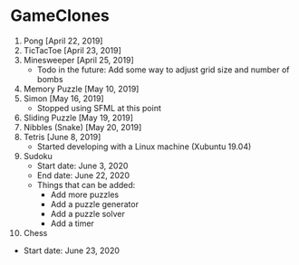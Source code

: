 # GameClones

1. Pong [April 22, 2019]
2. TicTacToe [April 23, 2019]
3. Minesweeper [April 25, 2019]
   - Todo in the future: Add some way to adjust grid size and number of bombs
4. Memory Puzzle [May 10, 2019]
5. Simon [May 16, 2019]
   - Stopped using SFML at this point
6. Sliding Puzzle [May 19, 2019]
7. Nibbles (Snake) [May 20, 2019]
8. Tetris [June 8, 2019]
   - Started developing with a Linux machine (Xubuntu 19.04)
9. Sudoku
   - Start date: June 3, 2020
   - End date: June 22, 2020
   - Things that can be added:
      - Add more puzzles
      - Add a puzzle generator
      - Add a puzzle solver
      - Add a timer
10. Chess
   - Start date: June 23, 2020

